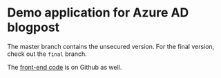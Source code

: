 # Demo application for Azure AD blogpost
The master branch contains the unsecured version.
For the final version, check out the `final` branch.

The [front-end code](https://github.com/tk-l/azure-ad-demo-frontend) is on Github as well.
